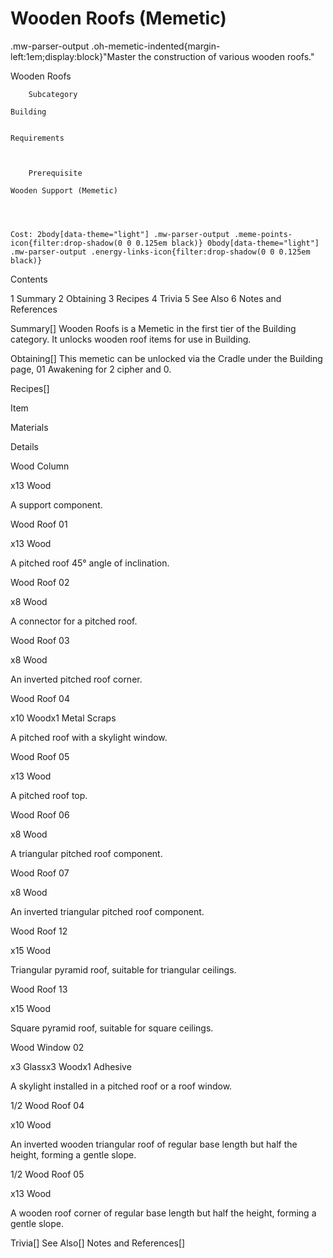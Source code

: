 # Wooden Roofs (Memetic)

.mw-parser-output .oh-memetic-indented{margin-left:1em;display:block}"Master the construction of various wooden roofs."

Wooden Roofs


	
		
		
	
	



	
		Subcategory
	
	Building


	Requirements


	
		Prerequisite
	
	Wooden Support (Memetic)



	
	Cost: 2body[data-theme="light"] .mw-parser-output .meme-points-icon{filter:drop-shadow(0 0 0.125em black)} 0body[data-theme="light"] .mw-parser-output .energy-links-icon{filter:drop-shadow(0 0 0.125em black)}





Contents

1 Summary
2 Obtaining
3 Recipes
4 Trivia
5 See Also
6 Notes and References



Summary[]
Wooden Roofs is a Memetic in the first tier of the Building category. It unlocks wooden roof items for use in Building.

Obtaining[]
This memetic can be unlocked via the Cradle under the Building page, 01 Awakening for 2 cipher and  0.

Recipes[]


Item

Materials

Details


Wood Column

x13 Wood

A support component.


Wood Roof 01

x13 Wood

A pitched roof 45° angle of inclination.


Wood Roof 02

x8 Wood

A connector for a pitched roof.


Wood Roof 03

x8 Wood

An inverted pitched roof corner.


Wood Roof 04

x10 Woodx1 Metal Scraps

A pitched roof with a skylight window.


Wood Roof 05

x13 Wood

A pitched roof top.


Wood Roof 06

x8 Wood

A triangular pitched roof component.


Wood Roof 07

x8 Wood

An inverted triangular pitched roof component.


Wood Roof 12

x15 Wood

Triangular pyramid roof, suitable for triangular ceilings.


Wood Roof 13

x15 Wood

Square pyramid roof, suitable for square ceilings.


Wood Window 02

x3 Glassx3 Woodx1 Adhesive

A skylight installed in a pitched roof or a roof window.


1/2 Wood Roof 04

x10 Wood

An inverted wooden triangular roof of regular base length but half the height, forming a gentle slope.


1/2 Wood Roof 05

x13 Wood

A wooden roof corner of regular base length but half the height, forming a gentle slope.


Trivia[]
See Also[]
Notes and References[]
